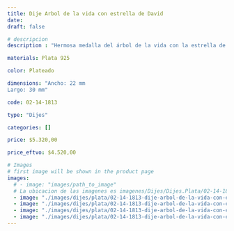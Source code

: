 ```yaml
---
title: Dije Arbol de la vida con estrella de David
date: 
draft: false

# descripcion
description : "Hermosa medalla del árbol de la vida con la estrella de David. Significado: tuvo en origen un sentido mágico: se colgaba en las paredes para ahuyentar a los malos espíritus, y los alquimistas la usaban para representar la conexión entre cielo y tierra. Para los más religiosos, dicen que otorgan un acercamiento más íntimo con Dios. El árbol de la vida simboliza el vínculo, la unión y la familia, el crecimiento personal y la fortaleza."

materials: Plata 925

color: Plateado

dimensions: "Ancho: 22 mm 
Largo: 30 mm"

code: 02-14-1813

type: "Dijes"

categories: []

price: $5.320,00

price_eftvo: $4.520,00

# Images
# first image will be shown in the product page
images:
  # - image: "images/path_to_image"
  # La ubicacion de las imagenes es imagenes/Dijes/Dijes.Plata/02-14-1813-dije-arbol-de-la-vida-con-estrella-de-david
  - image: "./images/dijes/plata/02-14-1813-dije-arbol-de-la-vida-con-estrella-de-david_a.jpg"
  - image: "./images/dijes/plata/02-14-1813-dije-arbol-de-la-vida-con-estrella-de-david_b.jpg"
  - image: "./images/dijes/plata/02-14-1813-dije-arbol-de-la-vida-con-estrella-de-david_c.jpg"
  - image: "./images/dijes/plata/02-14-1813-dije-arbol-de-la-vida-con-estrella-de-david_d.jpg"
---
```

